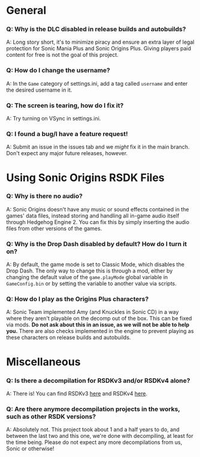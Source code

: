 # General
### Q: Why is the DLC disabled in release builds and autobuilds?
A: Long story short, it's to minimize piracy and ensure an extra layer of legal protection for Sonic Mania Plus and Sonic Origins Plus. Giving players paid content for free is not the goal of this project.

### Q: How do I change the username?
A: In the `Game` category of settings.ini, add a tag called `username` and enter the desired username in it.

### Q: The screen is tearing, how do I fix it?
A: Try turning on VSync in settings.ini.

### Q: I found a bug/I have a feature request!
A: Submit an issue in the issues tab and we _might_ fix it in the main branch. Don't expect any major future releases, however.

# Using Sonic Origins RSDK Files
### Q: Why is there no audio?
A: Sonic Origins doesn't have any music or sound effects contained in the games' data files, instead storing and handling all in-game audio itself through Hedgehog Engine 2. You can fix this by simply inserting the audio files from other versions of the games.

### Q: Why is the Drop Dash disabled by default? How do I turn it on?
A: By default, the game mode is set to Classic Mode, which disables the Drop Dash. The only way to change this is through a mod, either by changing the default value of the `game.playMode` global variable in `GameConfig.bin` or by setting the variable to another value via scripts.

### Q: How do I play as the Origins Plus characters?
A: Sonic Team implemented Amy (and Knuckles in Sonic CD) in a way where they aren't playable on the decomp out of the box. This can be fixed via mods. **Do not ask about this in an issue, as we will not be able to help you.**
There are also checks implemented in the engine to prevent playing as these characters on release builds and autobuilds.

# Miscellaneous
### Q: Is there a decompilation for RSDKv3 and/or RSDKv4 alone?
A: There is! You can find RSDKv3 [here](https://github.com/Rubberduckycooly/Sonic-CD-11-Decompilation) and RSDKv4 [here](https://github.com/Rubberduckycooly/Sonic-1-2-2013-Decompilation).

### Q: Are there anymore decompilation projects in the works, such as other RSDK versions?
A: Absolutely not. This project took about 1 and a half years to do, and between the last two and this one, we're done with decompiling, at least for the time being. Please do not expect any more decompilations from us, Sonic or otherwise!